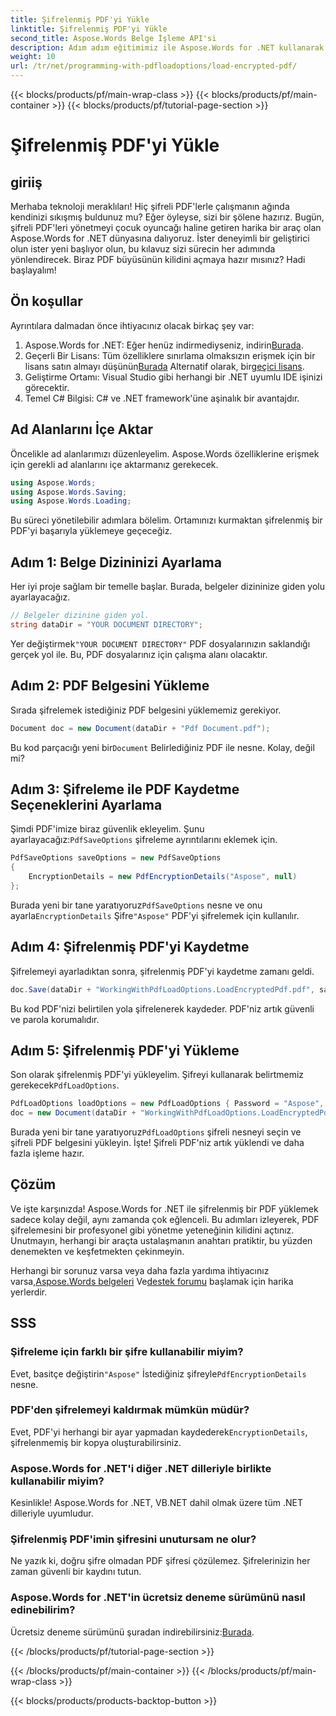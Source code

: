 ```yaml
---
title: Şifrelenmiş PDF'yi Yükle
linktitle: Şifrelenmiş PDF'yi Yükle
second_title: Aspose.Words Belge İşleme API'si
description: Adım adım eğitimimiz ile Aspose.Words for .NET kullanarak şifrelenmiş PDF'leri nasıl yükleyeceğinizi öğrenin. PDF şifreleme ve şifre çözmede kısa sürede ustalaşın.
weight: 10
url: /tr/net/programming-with-pdfloadoptions/load-encrypted-pdf/
---
```


{{< blocks/products/pf/main-wrap-class >}}
{{< blocks/products/pf/main-container >}}
{{< blocks/products/pf/tutorial-page-section >}}

# Şifrelenmiş PDF'yi Yükle

## giriiş

Merhaba teknoloji meraklıları! Hiç şifreli PDF'lerle çalışmanın ağında kendinizi sıkışmış buldunuz mu? Eğer öyleyse, sizi bir şölene hazırız. Bugün, şifreli PDF'leri yönetmeyi çocuk oyuncağı haline getiren harika bir araç olan Aspose.Words for .NET dünyasına dalıyoruz. İster deneyimli bir geliştirici olun ister yeni başlıyor olun, bu kılavuz sizi sürecin her adımında yönlendirecek. Biraz PDF büyüsünün kilidini açmaya hazır mısınız? Hadi başlayalım!

## Ön koşullar

Ayrıntılara dalmadan önce ihtiyacınız olacak birkaç şey var:

1.  Aspose.Words for .NET: Eğer henüz indirmediyseniz, indirin[Burada](https://releases.aspose.com/words/net/).
2.  Geçerli Bir Lisans: Tüm özelliklere sınırlama olmaksızın erişmek için bir lisans satın almayı düşünün[Burada](https://purchase.aspose.com/buy) Alternatif olarak, bir[geçici lisans](https://purchase.aspose.com/temporary-license/).
3. Geliştirme Ortamı: Visual Studio gibi herhangi bir .NET uyumlu IDE işinizi görecektir.
4. Temel C# Bilgisi: C# ve .NET framework'üne aşinalık bir avantajdır.

## Ad Alanlarını İçe Aktar

Öncelikle ad alanlarımızı düzenleyelim. Aspose.Words özelliklerine erişmek için gerekli ad alanlarını içe aktarmanız gerekecek.

```csharp
using Aspose.Words;
using Aspose.Words.Saving;
using Aspose.Words.Loading;
```

Bu süreci yönetilebilir adımlara bölelim. Ortamınızı kurmaktan şifrelenmiş bir PDF'yi başarıyla yüklemeye geçeceğiz.

## Adım 1: Belge Dizininizi Ayarlama

Her iyi proje sağlam bir temelle başlar. Burada, belgeler dizininize giden yolu ayarlayacağız.

```csharp
// Belgeler dizinine giden yol.
string dataDir = "YOUR DOCUMENT DIRECTORY";
```

 Yer değiştirmek`"YOUR DOCUMENT DIRECTORY"` PDF dosyalarınızın saklandığı gerçek yol ile. Bu, PDF dosyalarınız için çalışma alanı olacaktır.

## Adım 2: PDF Belgesini Yükleme

Sırada şifrelemek istediğiniz PDF belgesini yüklememiz gerekiyor. 

```csharp
Document doc = new Document(dataDir + "Pdf Document.pdf");
```

 Bu kod parçacığı yeni bir`Document` Belirlediğiniz PDF ile nesne. Kolay, değil mi?

## Adım 3: Şifreleme ile PDF Kaydetme Seçeneklerini Ayarlama

 Şimdi PDF'imize biraz güvenlik ekleyelim. Şunu ayarlayacağız:`PdfSaveOptions` şifreleme ayrıntılarını eklemek için.

```csharp
PdfSaveOptions saveOptions = new PdfSaveOptions
{
    EncryptionDetails = new PdfEncryptionDetails("Aspose", null)
};
```

 Burada yeni bir tane yaratıyoruz`PdfSaveOptions` nesne ve onu ayarla`EncryptionDetails` Şifre`"Aspose"` PDF'yi şifrelemek için kullanılır.

## Adım 4: Şifrelenmiş PDF'yi Kaydetme

Şifrelemeyi ayarladıktan sonra, şifrelenmiş PDF'yi kaydetme zamanı geldi.

```csharp
doc.Save(dataDir + "WorkingWithPdfLoadOptions.LoadEncryptedPdf.pdf", saveOptions);
```

Bu kod PDF'nizi belirtilen yola şifrelenerek kaydeder. PDF'niz artık güvenli ve parola korumalıdır.

## Adım 5: Şifrelenmiş PDF'yi Yükleme

 Son olarak şifrelenmiş PDF'yi yükleyelim. Şifreyi kullanarak belirtmemiz gerekecek`PdfLoadOptions`.

```csharp
PdfLoadOptions loadOptions = new PdfLoadOptions { Password = "Aspose", LoadFormat = LoadFormat.Pdf };
doc = new Document(dataDir + "WorkingWithPdfLoadOptions.LoadEncryptedPdf.pdf", loadOptions);
```

 Burada yeni bir tane yaratıyoruz`PdfLoadOptions` şifreli nesneyi seçin ve şifreli PDF belgesini yükleyin. İşte! Şifreli PDF'niz artık yüklendi ve daha fazla işleme hazır.

## Çözüm

Ve işte karşınızda! Aspose.Words for .NET ile şifrelenmiş bir PDF yüklemek sadece kolay değil, aynı zamanda çok eğlenceli. Bu adımları izleyerek, PDF şifrelemesini bir profesyonel gibi yönetme yeteneğinin kilidini açtınız. Unutmayın, herhangi bir araçta ustalaşmanın anahtarı pratiktir, bu yüzden denemekten ve keşfetmekten çekinmeyin.

 Herhangi bir sorunuz varsa veya daha fazla yardıma ihtiyacınız varsa,[Aspose.Words belgeleri](https://reference.aspose.com/words/net/) Ve[destek forumu](https://forum.aspose.com/c/words/8) başlamak için harika yerlerdir.

## SSS

### Şifreleme için farklı bir şifre kullanabilir miyim?
 Evet, basitçe değiştirin`"Aspose"` İstediğiniz şifreyle`PdfEncryptionDetails` nesne.

### PDF'den şifrelemeyi kaldırmak mümkün müdür?
Evet, PDF'yi herhangi bir ayar yapmadan kaydederek`EncryptionDetails`, şifrelenmemiş bir kopya oluşturabilirsiniz.

### Aspose.Words for .NET'i diğer .NET dilleriyle birlikte kullanabilir miyim?
Kesinlikle! Aspose.Words for .NET, VB.NET dahil olmak üzere tüm .NET dilleriyle uyumludur.

### Şifrelenmiş PDF'imin şifresini unutursam ne olur?
Ne yazık ki, doğru şifre olmadan PDF şifresi çözülemez. Şifrelerinizin her zaman güvenli bir kaydını tutun.

### Aspose.Words for .NET'in ücretsiz deneme sürümünü nasıl edinebilirim?
 Ücretsiz deneme sürümünü şuradan indirebilirsiniz:[Burada](https://releases.aspose.com/).

{{< /blocks/products/pf/tutorial-page-section >}}

{{< /blocks/products/pf/main-container >}}
{{< /blocks/products/pf/main-wrap-class >}}

{{< blocks/products/products-backtop-button >}}
